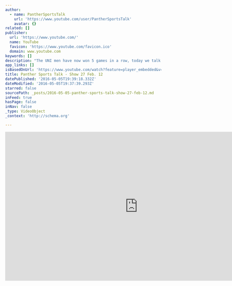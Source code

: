 ```yaml
---
author:
  - name: PantherSportsTalk
    url: 'https://www.youtube.com/user/PantherSportsTalk'
    avatar: {}
related: []
publisher:
  url: 'https://www.youtube.com/'
  name: YouTube
  favicon: 'https://www.youtube.com/favicon.ico'
  domain: www.youtube.com
keywords: []
description: "The UNI men have now won 5 games in a row, today we talk with Coach Jacobson about the red-hot Panthers. We also look at the past 10 years of UNI's McLeod Center, tell you about a new agreement that will give you more UNI football games to watch, look at a returning NCAA qualifier, and preview the softball team as they fire up the season this weekend."
app_links: []
isBasedOnUrl: 'https://www.youtube.com/watch?feature=player_embedded&v=LbbdRzcOoOw&list=PL5zm11HJbk45fBWJdWoaMPsgN4lIgcq0S'
title: Panther Sports Talk - Show 27 Feb. 12
datePublished: '2016-05-05T19:39:18.332Z'
dateModified: '2016-05-05T19:37:39.293Z'
starred: false
sourcePath: _posts/2016-05-05-panther-sports-talk-show-27-feb-12.md
inFeed: true
hasPage: false
inNav: false
_type: VideoObject
_context: 'http://schema.org'

---
```

<iframe src="https://cdn.embedly.com/widgets/media.html?src=https%3A%2F%2Fwww.youtube.com%2Fembed%2Fvideoseries%3Flist%3DPL5zm11HJbk45fBWJdWoaMPsgN4lIgcq0S&amp;url=https%3A%2F%2Fwww.youtube.com%2Fwatch%3Ffeature%3Dplayer_embedded%26v%3DLbbdRzcOoOw%26list%3DPL5zm11HJbk45fBWJdWoaMPsgN4lIgcq0S&amp;image=https%3A%2F%2Fi.ytimg.com%2Fvi%2FLbbdRzcOoOw%2Fhqdefault.jpg&amp;key=b7d04c9b404c499eba89ee7072e1c4f7&amp;type=text%2Fhtml&amp;schema=youtube" width="854" height="480" scrolling="no" frameborder="0" allowfullscreen="" style=""></iframe>